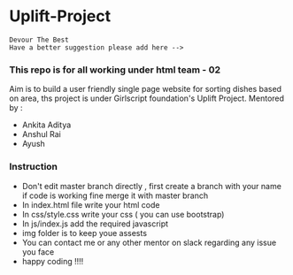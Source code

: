 # Uplift-Project

    Devour The Best 
    Have a better suggestion please add here -->

### This repo is for all working under html team - 02
Aim is to build a user friendly single page website for sorting dishes based on area, ths project is under Girlscript foundation's Uplift Project.
Mentored by : 
  - Ankita Aditya
  - Anshul Rai
  - Ayush
### Instruction 
 - Don't edit master branch directly , first create a branch with your name if code is working fine merge it with master branch
 - In index.html file write your html code
 - In css/style.css write your css ( you can use bootstrap)
 - In js/index.js  add the required javascript
 - img folder is to keep youe assests
 - You can contact me or any other mentor on slack regarding any issue you face
 - happy coding !!!!
 
